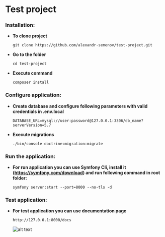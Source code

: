 Test project
===========

### Installation:
- **To clone project**
    ```
    git clone https://github.com/alexandr-semenov/test-project.git
    ```
- **Go to the folder**
    ```
    cd test-project
    ```
- **Execute command** 
   ```
   composer install
   ```
  
### Configure application:
- **Create database and configure following parameters with valid credentials in .env.local**
   ```
   DATABASE_URL=mysql://user:password@127.0.0.1:3306/db_name?serverVersion=5.7
   ```
- **Execute migrations**
   ```
   ./bin/console doctrine:migration:migrate
   ```
  
### Run the application:
- **For run application you can use Symfony Cli, install it (https://symfony.com/download) and run following command in root folder:**
    ```
    symfony server:start --port=8000 --no-tls -d
    ```
### Test application:
- **For test application you can use documentation page**
    ```
    http://127.0.0.1:8000/docs
    ```
    ![alt text](https://github.com/[username]/[reponame]/blob/[branch]/demo_image.png?raw=true)